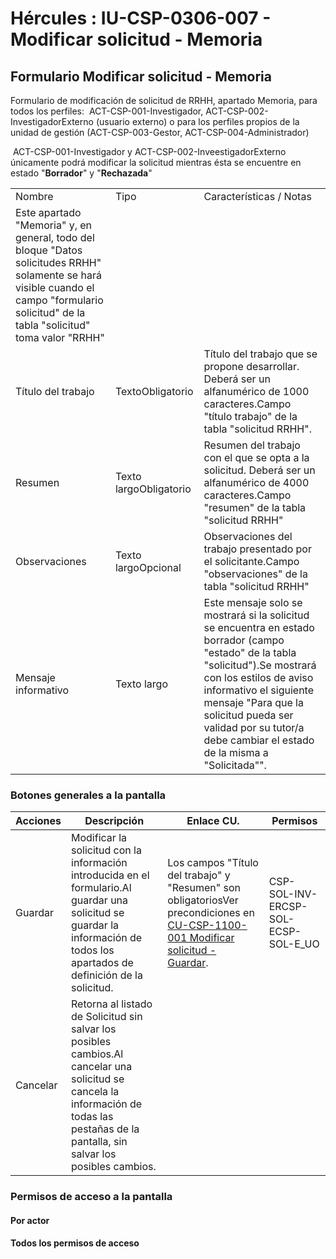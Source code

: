 # Hércules : IU\-CSP\-0306\-007 \- Modificar solicitud \- Memoria



## Formulario Modificar solicitud \- Memoria

Formulario de modificación de solicitud de RRHH, apartado Memoria, para todos los perfiles:  ACT\-CSP\-001\-Investigador, ACT\-CSP\-002\-InvestigadorExterno (usuario externo) o para los perfiles propios de la unidad de gestión (ACT\-CSP\-003\-Gestor, ACT\-CSP\-004\-Administrador)  


 ACT\-CSP\-001\-Investigador y ACT\-CSP\-002\-InveestigadorExterno únicamente podrá modificar la solicitud mientras ésta se encuentre en estado "**Borrador**" y "**Rechazada**"

  




|  | | |
| --- | --- | --- |
| Nombre | Tipo | Características / Notas |
| Este apartado "Memoria" y, en general, todo del bloque "Datos solicitudes RRHH" solamente se hará visible cuando el campo "formulario solicitud" de la tabla "solicitud" toma valor "RRHH" | | |
| Título del trabajo | TextoObligatorio | Título del trabajo que se propone desarrollar. Deberá ser un alfanumérico de 1000 caracteres.Campo "título trabajo" de la tabla "solicitud RRHH". |
| Resumen | Texto largoObligatorio | Resumen del trabajo con el que se opta a la solicitud. Deberá ser un alfanumérico de 4000 caracteres.Campo "resumen" de la tabla "solicitud RRHH" |
| Observaciones | Texto largoOpcional | Observaciones del trabajo presentado por el solicitante.Campo "observaciones" de la tabla "solicitud RRHH" |
| Mensaje informativo | Texto largo | Este mensaje solo se mostrará si la solicitud se encuentra en estado borrador (campo "estado" de la tabla "solicitud").Se mostrará con los estilos de aviso informativo el siguiente mensaje "Para que la solicitud pueda ser validad por su tutor/a debe cambiar el estado de la misma a "Solicitada"". |

  


### Botones generales a la pantalla



| Acciones | Descripción | Enlace CU. | Permisos |
| --- | --- | --- | --- |
| Guardar | Modificar la solicitud con la información introducida en el formulario.Al guardar una solicitud se guardar la información de todos los apartados de definición de la solicitud. | Los campos "Título del trabajo" y "Resumen" son obligatoriosVer precondiciones en [CU\-CSP\-1100\-001 Modificar solicitud \- Guardar](/hercules/sgi-sistema-de-gestion-de-investigacion/requisitos-y-analisis-funcional/analisis-funcional-sgi-hercules/csp-modulo-de-convocatorias-ayudas-solicitudes-proyectos-y-contratos-y-grupos-de-investigacion/csp-casos-de-uso/cu-csp-1100-gestion-de-solicitudes/cu-csp-1100-001-modificar-solicitud-guardar.md "/hercules/sgi-sistema-de-gestion-de-investigacion/requisitos-y-analisis-funcional/analisis-funcional-sgi-hercules/csp-modulo-de-convocatorias-ayudas-solicitudes-proyectos-y-contratos-y-grupos-de-investigacion/csp-casos-de-uso/cu-csp-1100-gestion-de-solicitudes/cu-csp-1100-001-modificar-solicitud-guardar.md"). | CSP\-SOL\-INV\-ERCSP\-SOL\-ECSP\-SOL\-E\_UO |
| Cancelar | Retorna al listado de Solicitud sin salvar los posibles cambios.Al cancelar una solicitud se cancela la información de todas las pestañas de la pantalla, sin salvar los posibles cambios. |  |  |

### Permisos de acceso a la pantalla

#### Por actor

#### Todos los permisos de acceso




